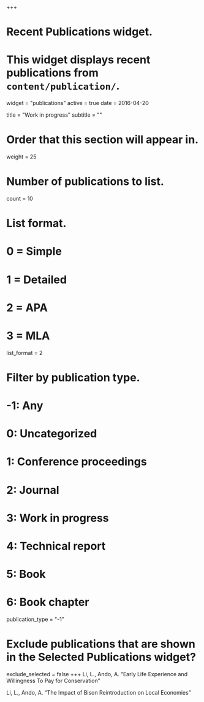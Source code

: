 +++
# Recent Publications widget.
# This widget displays recent publications from `content/publication/`.
widget = "publications"
active = true
date = 2016-04-20

title = "Work in progress"
subtitle = ""

# Order that this section will appear in.
weight = 25

# Number of publications to list.
count = 10

# List format.
#   0 = Simple
#   1 = Detailed
#   2 = APA
#   3 = MLA
list_format = 2

# Filter by publication type.
# -1: Any
#  0: Uncategorized
#  1: Conference proceedings
#  2: Journal
#  3: Work in progress
#  4: Technical report
#  5: Book
#  6: Book chapter
publication_type = "-1"

# Exclude publications that are shown in the Selected Publications widget?
exclude_selected = false
+++
Li, L., Ando, A. “Early Life Experience and Willingness To Pay for Conservation” 

Li, L., Ando, A. “The Impact of Bison Reintroduction on Local Economies”


